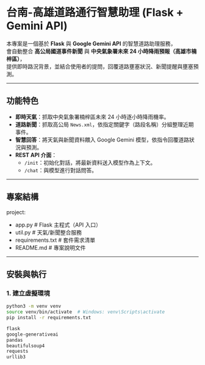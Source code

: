# 台南-高雄道路通行智慧助理 (Flask + Gemini API)

本專案是一個基於 **Flask** 與 **Google Gemini API** 的智慧道路助理服務，  
會自動整合 **高公局國道事件新聞** 與 **中央氣象署未來 24 小時降雨預報（高雄市楠梓區）**，  
提供即時路況背景，並結合使用者的提問，回覆道路壅塞狀況、新聞提醒與壅塞預測。

---

## 功能特色

- **即時天氣**：抓取中央氣象署楠梓區未來 24 小時逐小時降雨機率。
- **道路新聞**：抓取高公局 `News.xml`，依指定關鍵字（路段名稱）分組整理近期事件。
- **智慧回答**：將天氣與新聞資料餵入 Google Gemini 模型，依指令回覆道路狀況與預測。
- **REST API 介面**：
  - `/init`：初始化對話，將最新資料送入模型作為上下文。
  - `/chat`：與模型進行對話問答。

---

## 專案結構

project:
 -  app.py # Flask 主程式（API 入口）
 -  util.py # 天氣/新聞整合服務
 -  requirements.txt # 套件需求清單
 -  README.md # 專案說明文件

---

## 安裝與執行

### 1. 建立虛擬環境

```bash
python3 -m venv venv
source venv/bin/activate  # Windows: venv\Scripts\activate
pip install -r requirements.txt

flask
google-generativeai
pandas
beautifulsoup4
requests
urllib3
```
